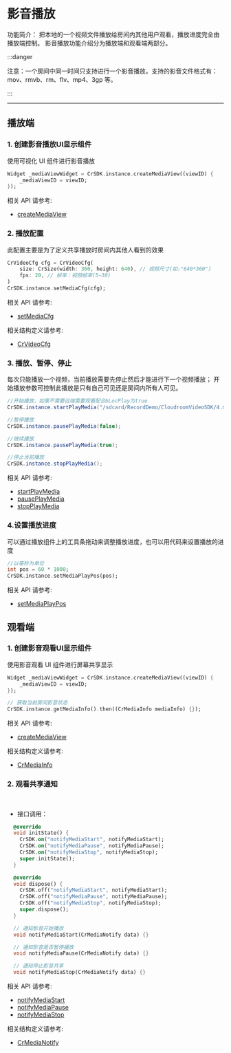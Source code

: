 # 影音播放

功能简介：
把本地的一个视频文件播放给房间内其他用户观看，播放进度完全由播放端控制。
影音播放功能介绍分为播放端和观看端两部分。

:::danger

注意：一个房间中同一时间只支持进行一个影音播放。支持的影音文件格式有： mov、rmvb、rm、flv、mp4、3gp 等。

:::

---

<!--
<p>播放端：</p>

1.  [创建影音播放 UI 显示组件](#MediaUIView)
1.  [播放配置](#videoCfg)
1.  [播放、暂停、停止](#PlayAndStop)
1.  [设置播放进度](#VideoProgress)

<p>观看端：</p>

1.  [创建影音观看 UI 显示组件](#ScreenShareUIView)
1.  [观看共享通知](#watchMedia) -->

<h2 id="playMedia">播放端</h2>

<h3 id=MediaUIView>1. 创建影音播放UI显示组件</h3>

使用可视化 UI 组件进行影音播放

```dart
Widget _mediaViewWidget = CrSDK.instance.createMediaView((viewID) {
    _mediaViewID = viewID;
});
```

相关 API 请参考:

- [createMediaView](API.md#createMediaView)

<h3 id=videoCfg>2. 播放配置</h3>

此配置主要是为了定义共享播放时房间内其他人看到的效果

```dart
CrVideoCfg cfg = CrVideoCfg(
    size: CrSize(width: 360, height: 640), // 视频尺寸(如:"640*360")
    fps: 20, // 帧率：视频帧率(5~30)
)
CrSDK.instance.setMediaCfg(cfg);
```

相关 API 请参考:

- [setMediaCfg](API.md#setMediaCfg)

相关结构定义请参考:

- [CrVideoCfg](TypeDefinitions.md#CrVideoCfg)

<h3 id=PlayAndStop>3. 播放、暂停、停止</h3>

每次只能播放一个视频，当前播放需要先停止然后才能进行下一个视频播放；
开始播放参数可控制此播放是只有自己可见还是房间内所有人可见。

```java
//开始播放，如果不需要远端需要观看配合bLocPlay为true
CrSDK.instance.startPlayMedia("/sdcard/RecordDemo/CloudroomVideoSDK/4.mp4", false);

//暂停播放
CrSDK.instance.pausePlayMedia(false);

//继续播放
CrSDK.instance.pausePlayMedia(true);

//停止当前播放
CrSDK.instance.stopPlayMedia();
```

相关 API 请参考:

- [startPlayMedia](API.md#startPlayMedia)
- [pausePlayMedia](API.md#pausePlayMedia)
- [stopPlayMedia](API.md#stopPlayMedia)

<h3 id=VideoProgress>4.设置播放进度</h3>

可以通过播放组件上的工具条拖动来调整播放进度，也可以用代码来设置播放的进度

```dart
//以毫秒为单位
int pos = 60 * 1000;
CrSDK.instance.setMediaPlayPos(pos);
```

相关 API 请参考:

- [setMediaPlayPos](API.md#setMediaPlayPos)

<h2 id="viewMedia">观看端</h2>

<h3 id=ScreenShareUIView>1. 创建影音观看UI显示组件</h3>

使用影音观看 UI 组件进行屏幕共享显示

```dart
Widget _mediaViewWidget = CrSDK.instance.createMediaView((viewID) {
    _mediaViewID = viewID;
});

// 获取当前房间影音状态
CrSDK.instance.getMediaInfo().then((CrMediaInfo mediaInfo) {});
```

相关 API 请参考:

- [createMediaView](API.md#createMediaView)

相关结构定义请参考:

- [CrMediaInfo](TypeDefinitions.md#CrMediaInfo)

<h3 id=watchMedia>2. 观看共享通知</h3>
</br>

- 接口调用：

```dart
  @override
  void initState() {
    CrSDK.on("notifyMediaStart", notifyMediaStart);
    CrSDK.on("notifyMediaPause", notifyMediaPause);
    CrSDK.on("notifyMediaStop", notifyMediaStop);
    super.initState();
  }

  @override
  void dispose() {
    CrSDK.off("notifyMediaStart", notifyMediaStart);
    CrSDK.off("notifyMediaPause", notifyMediaPause);
    CrSDK.off("notifyMediaStop", notifyMediaStop);
    super.dispose();
  }

  // 通知影音开始播放
  void notifyMediaStart(CrMediaNotify data) {}

  // 通知影音是否暂停播放
  void notifyMediaPause(CrMediaNotify data) {}

  // 通知停止影音共享
  void notifyMediaStop(CrMediaNotify data) {}
```

相关 API 请参考:

- [notifyMediaStart](API.md#notifyMediaStart)
- [notifyMediaPause](API.md#notifyMediaPause)
- [notifyMediaStop](API.md#notifyMediaStop)

相关结构定义请参考:

- [CrMediaNotify](TypeDefinitions.md#CrMediaNotify)
